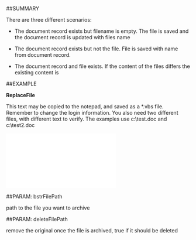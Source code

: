 

##SUMMARY


There are three different scenarios: 

- The document record exists but filename is empty. The file is saved and the document record is updated with files name 

- The document record exists but not the file. File is saved with name from document record. 

- The document record and file exists. If the content of the files differs the existing content is 



##EXAMPLE

**ReplaceFile**

This text may be copied to the notepad, and saved as a *.vbs file. Remember to change the login information. You also need two different files, with different text to verify. The examples use c:\test.doc and c:\test2.doc

![](../../Examples/vbs/SODocument.ReplaceFile.vbs.txt)







##PARAM: bstrFilePath

path to the file you want to archive





##PARAM: deleteFilePath

remove the original once the file is archived, true if it should be deleted



